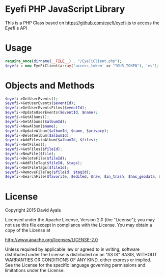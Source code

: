 # Eyefi PHP JavaScript Library
This is a PHP Class based on https://github.com/eyefi/eyefi-js to access the Eyefi´s API

# Usage
```php
require_once(dirname(__FILE__) . "/EyeFiClient.php");
$eyefi = new EyeFiClient(array('access_token' => "YOUR_TOKEN"), 'es');
```
# Objects and Methods
```php
$eyefi->GetUserEvents();
$eyefi->GetUserEvents($eventId);
$eyefi->GetUserEventsFiles($eventId);
$eyefi->UpdateUserEvents($eventId, $name);
$eyefi->GetAlbums();
$eyefi->GetAlbums($albumId);
$eyefi->NewAlbum($name);
$eyefi->UpdateAlbum($albumId, $name, $privacy);
$eyefi->DeleteAlbum($albumId);
$eyefi->AddFilestoAlbum($albumId, $files);
$eyefi->GetFiles();
$eyefi->GetFiles($fileId);
$eyefi->NewFile($file);
$eyefi->DeleteFile($fileId);
$eyefi->AddFileTag($fileId, $tags);
$eyefi->GetFileTags($fileId);
$eyefi->RemoveFileTag($fileId, $tagId);
$eyefi->SearchFile($favorite, $edited, $raw, $in_trash, $has_geodata, $geo_lat, $geo_lon, $geo_distance, $album_ids, $event_ids, $tag_ids, $camera, $date_from, $date_to, $created_from, $created_to, $page, $per_page, $sort, $order);
```

# License
Copyright 2015 David Ayala

Licensed under the Apache License, Version 2.0 (the "License");
you may not use this file except in compliance with the License.
You may obtain a copy of the License at

   http://www.apache.org/licenses/LICENSE-2.0

Unless required by applicable law or agreed to in writing, software
distributed under the License is distributed on an "AS IS" BASIS,
WITHOUT WARRANTIES OR CONDITIONS OF ANY KIND, either express or implied.
See the License for the specific language governing permissions and
limitations under the License.
